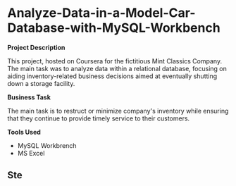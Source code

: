 # Analyze-Data-in-a-Model-Car-Database-with-MySQL-Workbench

**Project Description**

This project, hosted on Coursera for the fictitious Mint Classics Company. The main task was to analyze data within a relational database, focusing on aiding inventory-related business decisions aimed at eventually shutting down a storage facility.

**Business Task**

The main task is to restruct or minimize company's inventory while ensuring that they continue to provide timely service to their customers.

**Tools Used**
<ul>
  <li>MySQL Workbrench</li>
  <li>MS Excel</li>
</ul>

## Ste
